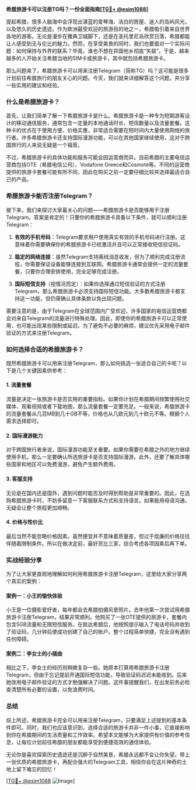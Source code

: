 **希腊旅游卡可以注册TG吗？一份全面指南[[TG💪+ @esim1088](https://t.me/s/esim1088)]**

提起希腊，很多人脑海中会浮现出湛蓝的爱琴海、洁白的房屋、迷人的岛屿风光，以及悠久的历史遗迹。作为欧洲最受欢迎的旅游目的地之一，希腊吸引着来自世界各地的游客。无论是漫步在雅典卫城脚下，还是在圣托里尼岛欣赏日落，希腊都能让人感受到无与伦比的魅力。然而，在享受美景的同时，我们也要面对一个实际问题：如何保持与外界的联系？毕竟，谁也不想在异国他乡彻底“失联”。于是，越来越多的人开始关注希腊当地的SIM卡或旅游卡，其中就包括希腊旅游卡。

那么问题来了，希腊旅游卡可以用来注册Telegram（简称TG）吗？这可能是很多计划前往希腊旅行的朋友关心的问题。今天，我们就来详细解答这个问题，并分享一些实用的建议和经验。

### 什么是希腊旅游卡？

首先，让我们简单了解一下希腊旅游卡是什么。希腊旅游卡是一种专为短期游客设计的移动通信服务，通常包含一定量的本地通话时长、短信数量以及流量套餐。这种卡的优点在于使用方便、价格实惠，非常适合需要在短时间内大量使用网络的旅行者。许多希腊旅游卡还支持国际漫游功能，可以在其他国家继续使用，这对于跨国旅行的人来说无疑是一个福音。

不过，希腊旅游卡的具体功能和服务可能会因运营商而异。目前希腊的主要电信运营商包括OTE（希腊电信公司）、Vodafone Greece和Cosmote等。不同的运营商提供的旅游卡套餐可能有所不同，因此在购买之前一定要仔细比较并选择最适合自己的产品。

### 希腊旅游卡能否注册Telegram？

接下来，我们来探讨大家最关心的问题——希腊旅游卡是否能够用于注册Telegram。答案是肯定的！只要你的希腊旅游卡具备以下条件，就可以顺利注册Telegram：

1. **有效的手机号码**：Telegram要求用户使用真实有效的手机号码进行注册。这意味着你需要确保你的希腊旅游卡已经激活并且可以正常接收短信验证码。
   
2. **稳定的网络连接**：虽然Telegram支持离线消息收发，但为了顺利完成注册流程，你需要保证设备能够连接到互联网。希腊旅游卡通常会提供一定的流量套餐，只要你合理安排使用，完全足够完成注册。

3. **国际短信支持**（视情况而定）：如果你选择通过短信验证的方式注册Telegram，那么希腊旅游卡必须支持国际短信功能。大多数希腊旅游卡都支持这一功能，但仍需确认具体条款以免出现问题。

需要注意的是，由于Telegram在全球范围内广受欢迎，许多国家的电信运营商都会对来自Telegram的流量进行特殊处理。因此，即使你的希腊旅游卡可以正常使用，也可能出现某些限制或延迟。为了避免不必要的麻烦，建议优先采用电子邮件验证的方式来注册Telegram。

### 如何选择合适的希腊旅游卡？

既然希腊旅游卡可以用来注册Telegram，那么如何挑选一张适合自己的卡呢？以下是几个关键因素供参考：

#### 1. 流量套餐
流量是决定一张旅游卡是否实用的重要指标。如果你计划在希腊期间频繁使用社交媒体、观看视频或者下载地图，那么流量套餐一定要充足。一般来说，希腊旅游卡的流量套餐从几百MB到几十GB不等，价格也从几欧元到几十欧元不等。根据个人需求选择即可。

#### 2. 国际漫游能力
对于跨国旅行者来说，国际漫游功能至关重要。如果你需要在希腊之外的地方继续使用手机，那么一定要确认所选旅游卡是否支持国际漫游。此外，还要了解具体哪些国家和地区可以免费漫游，避免产生额外费用。

#### 3. 客服支持
无论是在国内还是国外，遇到问题时能否及时得到帮助是非常重要的。因此，在选购希腊旅游卡时，不妨多留意一下客服联系方式和支持语言。如果能用母语沟通，无疑会让整个旅程更加顺畅。

#### 4. 价格与性价比
最后当然不能忽略价格因素。虽然便宜并不意味着质量差，但过于低廉的价格往往伴随着限制条件。所以在做决定前，最好货比三家，综合考虑各项因素后再下单。

### 实战经验分享

为了让大家更直观地理解如何利用希腊旅游卡注册Telegram，这里给大家分享两个真实的案例：

#### 案例一：小王的愉快体验
小王是一位摄影爱好者，每年都会去希腊拍摄风景照片。去年他第一次尝试用希腊旅游卡注册Telegram，结果非常顺利。他购买了一张OTE提供的旅游卡，套餐内包含5GB流量和无限短信服务。在抵达希腊后，他按照提示输入了电话号码并收到了验证码，几分钟后便成功创建了自己的账户。整个过程简单快捷，完全没有遇到任何障碍。

#### 案例二：李女士的小插曲
相比之下，李女士的经历则稍微复杂一些。她原本打算用希腊旅游卡注册Telegram，但由于忘记提前开通国际短信功能，导致验证码迟迟未能收到。后来她改用电子邮件验证的方式才勉强解决了问题。这件事提醒我们，在出发前务必检查清楚所有必要的设置，以免浪费时间。

### 总结

综上所述，希腊旅游卡完全可以用来注册Telegram，只要满足上述提到的基本条件即可。同时，我们也应该意识到，选择合适的旅游卡并非一件小事，它直接影响到你在希腊期间的生活质量和工作效率。希望本文能够为大家提供有价值的参考信息，让每位计划前往希腊的朋友都能享受到便捷高效的通信体验。

无论你是喜欢探索历史遗迹还是沉醉于自然美景，希腊永远都不会让你失望。带上一张优质的希腊旅游卡，再配合强大的Telegram工具，相信你会在这片神奇的土地上留下难忘的回忆！

[[TG💪+ @esim1088](https://t.me/s/esim1088) ![Image](https://i.postimg.cc/4NQfJmqS/Snipaste-2025-05-13-00-14-12.png)]